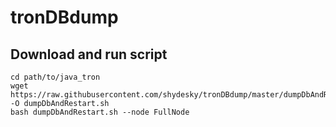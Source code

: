 # tronDBdump

## Download and run script
```shell
cd path/to/java_tron
wget https://raw.githubusercontent.com/shydesky/tronDBdump/master/dumpDbAndRestart.sh -O dumpDbAndRestart.sh
bash dumpDbAndRestart.sh --node FullNode
```
